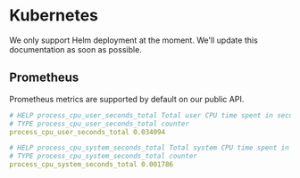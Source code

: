 # Kubernetes

We only support Helm deployment at the moment. We'll update this documentation as soon as possible.

## Prometheus

Prometheus metrics are supported by default on our public API.

```yaml title="/metrics"
# HELP process_cpu_user_seconds_total Total user CPU time spent in seconds.
# TYPE process_cpu_user_seconds_total counter
process_cpu_user_seconds_total 0.034094

# HELP process_cpu_system_seconds_total Total system CPU time spent in seconds.
# TYPE process_cpu_system_seconds_total counter
process_cpu_system_seconds_total 0.001786
```
